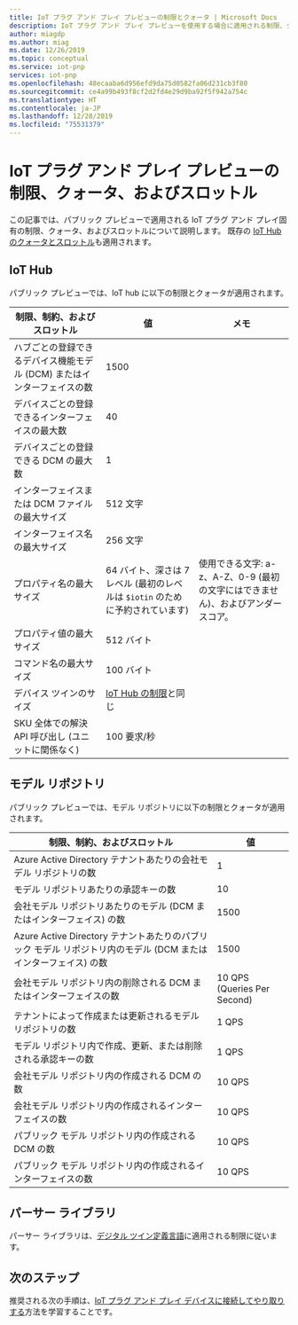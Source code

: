 ```yaml
---
title: IoT プラグ アンド プレイ プレビューの制限とクォータ | Microsoft Docs
description: IoT プラグ アンド プレイ プレビューを使用する場合に適用される制限、クォータ、およびスロットルについて説明します。
author: miagdp
ms.author: miag
ms.date: 12/26/2019
ms.topic: conceptual
ms.service: iot-pnp
services: iot-pnp
ms.openlocfilehash: 48ecaaba6d956efd9da75d0582fa06d231cb3f80
ms.sourcegitcommit: ce4a99b493f8cf2d2fd4e29d9ba92f5f942a754c
ms.translationtype: HT
ms.contentlocale: ja-JP
ms.lasthandoff: 12/28/2019
ms.locfileid: "75531379"
---
```

# <a name="iot-plug-and-play-preview-limits-quotas-and-throttles"></a>IoT プラグ アンド プレイ プレビューの制限、クォータ、およびスロットル

この記事では、パブリック プレビューで適用される IoT プラグ アンド プレイ固有の制限、クォータ、およびスロットルについて説明します。 既存の [IoT Hub のクォータとスロットル](../iot-hub/iot-hub-devguide-quotas-throttling.md)も適用されます。

## <a name="iot-hub"></a>IoT Hub

パブリック プレビューでは、IoT hub に以下の制限とクォータが適用されます。

| 制限、制約、およびスロットル | 値 | メモ |
|-----|-----|-----|
| ハブごとの登録できるデバイス機能モデル (DCM) またはインターフェイスの数 | 1500 ||
| デバイスごとの登録できるインターフェイスの最大数 | 40 ||
| デバイスごとの登録できる DCM の最大数 | 1 ||
| インターフェイスまたは DCM ファイルの最大サイズ | 512 文字 ||
| インターフェイス名の最大サイズ | 256 文字 ||
| プロパティ名の最大サイズ  | 64 バイト、深さは 7 レベル (最初のレベルは `$iotin` のために予約されています) | 使用できる文字: a-z、A-Z、0-9 (最初の文字にはできません)、およびアンダースコア。 |
| プロパティ値の最大サイズ | 512 バイト ||
| コマンド名の最大サイズ | 100 バイト ||
| デバイス ツインのサイズ | [IoT Hub の制限](../iot-hub/iot-hub-devguide-device-twins.md#device-twin-size)と同じ ||
| SKU 全体での解決 API 呼び出し (ユニットに関係なく) | 100 要求/秒 ||

## <a name="model-repository"></a>モデル リポジトリ

パブリック プレビューでは、モデル リポジトリに以下の制限とクォータが適用されます。

| 制限、制約、およびスロットル| 値 |
|-----|-----|
| Azure Active Directory テナントあたりの会社モデル リポジトリの数 | 1 |
| モデル リポジトリあたりの承認キーの数 | 10  |
| 会社モデル リポジトリあたりのモデル (DCM またはインターフェイス) の数| 1500  |
| Azure Active Directory テナントあたりのパブリック モデル リポジトリ内のモデル (DCM またはインターフェイス) の数| 1500  |
| 会社モデル リポジトリ内の削除される DCM またはインターフェイスの数 | 10 QPS (Queries Per Second)|
| テナントによって作成または更新されるモデル リポジトリの数| 1 QPS |
| モデル リポジトリ内で作成、更新、または削除される承認キーの数 | 1 QPS|
| 会社モデル リポジトリ内の作成される DCM の数 | 10 QPS |
| 会社モデル リポジトリ内の作成されるインターフェイスの数 | 10 QPS|
| パブリック モデル リポジトリ内の作成される DCM の数 | 10 QPS|
| パブリック モデル リポジトリ内の作成されるインターフェイスの数 | 10 QPS|

## <a name="parser-library"></a>パーサー ライブラリ

パーサー ライブラリは、[デジタル ツイン定義言語](https://github.com/Azure/IoTPlugandPlay/tree/master/DTDL)に適用される制限に従います。

## <a name="next-steps"></a>次のステップ

推奨される次の手順は、[IoT プラグ アンド プレイ デバイスに接続してやり取りする](./howto-develop-solution.md)方法を学習することです。
